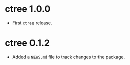 # ctree 1.0.0

* First `ctree` release.

# ctree 0.1.2

* Added a `NEWS.md` file to track changes to the package.
